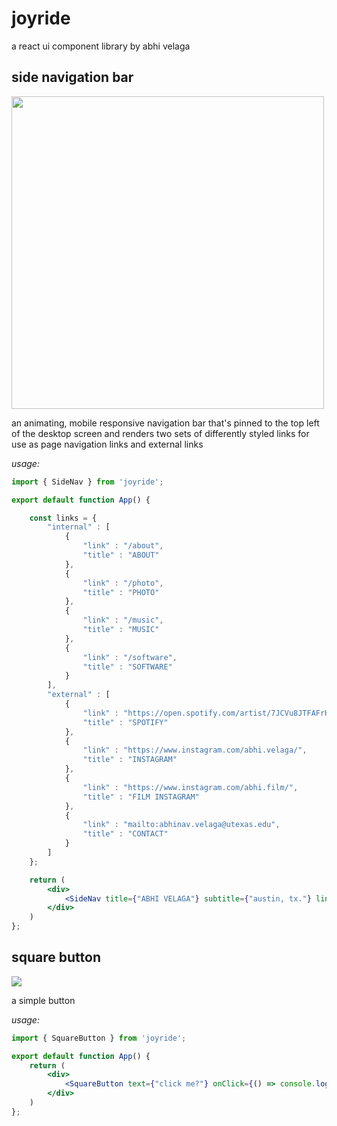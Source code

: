 # joyride
 a react ui component library by abhi velaga

## side navigation bar
<img src="https://media.giphy.com/media/YbFaD8r0EVXImIAa0B/giphy.gif" width="500" height="500" />

an animating, mobile responsive navigation bar that's pinned to the top left of the desktop screen and renders two sets of differently styled links for use as page navigation links and external links

*usage:*
```jsx
import { SideNav } from 'joyride';

export default function App() {

	const links = {
		"internal" : [
			{
				"link" : "/about",
				"title" : "ABOUT"
			},
			{
				"link" : "/photo",
				"title" : "PHOTO"
			},
			{
				"link" : "/music",
				"title" : "MUSIC"
			},
			{
				"link" : "/software",
				"title" : "SOFTWARE"
			}
		],
		"external" : [
			{
				"link" : "https://open.spotify.com/artist/7JCVu8JTFAFrHqnYnGVPhi?si=wAs1clwUTiqOqS8e8RUJqg",
				"title" : "SPOTIFY"
			},
			{
				"link" : "https://www.instagram.com/abhi.velaga/",
				"title" : "INSTAGRAM"
			},
			{
				"link" : "https://www.instagram.com/abhi.film/",
				"title" : "FILM INSTAGRAM"
			},
			{
				"link" : "mailto:abhinav.velaga@utexas.edu",
				"title" : "CONTACT"
			}
		]
	};

	return (
		<div>
			<SideNav title={"ABHI VELAGA"} subtitle={"austin, tx."} links={links}/>
		</div>
	)
};

```

## square button
<img src="https://media.giphy.com/media/JJNoyp1aoMiIAGIwXW/giphy.gif" />

a simple button

*usage:*
```jsx
import { SquareButton } from 'joyride';

export default function App() {
	return (
		<div>
			<SquareButton text={"click me?"} onClick={() => console.log("i was indeed clicked")} />
		</div>
	)
};
```